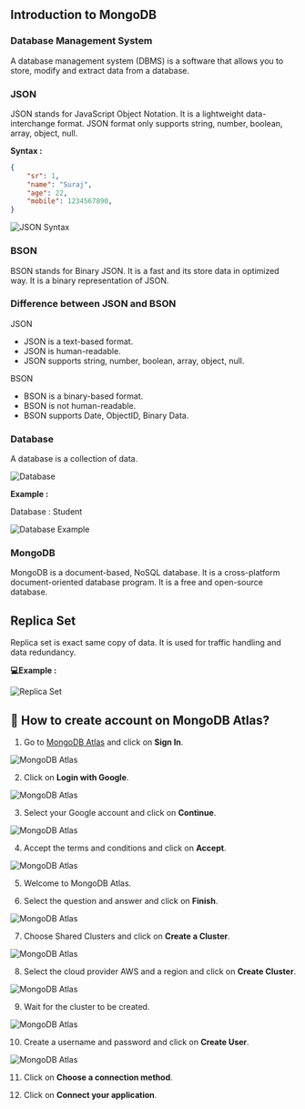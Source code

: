 ## Introduction to MongoDB

### Database Management System

A database management system (DBMS) is a software that allows you to store, modify and extract data from a database.

### JSON

JSON stands for JavaScript Object Notation. It is a lightweight data-interchange format. JSON format only supports string, number, boolean, array, object, null.

**Syntax :**

```json 
{
    "sr": 1,
    "name": "Suraj",
    "age": 22,
    "mobile": 1234567890,
}
```

![JSON Syntax](output-2.png)

### BSON

BSON stands for Binary JSON. It is a fast and its store data in optimized way. It is a binary representation of JSON.

### Difference between JSON and BSON

JSON 

- JSON is a text-based format.
- JSON is human-readable.
- JSON supports string, number, boolean, array, object, null.

BSON

- BSON is a binary-based format.
- BSON is not human-readable.
- BSON supports Date, ObjectID, Binary Data.

### Database

A database is a collection of data. 

![Database](output-3.png)

**Example :**

Database : Student

![Database Example](output-4.png)

### MongoDB

MongoDB is a document-based, NoSQL database. It is a cross-platform document-oriented database program. It is a free and open-source database.

## Replica Set

Replica set is exact same copy of data. It is used for traffic handling and data redundancy.

**💻Example :**

![Replica Set](output-5.png)

## 🤔 How to create account on MongoDB Atlas?

1. Go to [MongoDB Atlas](https://www.mongodb.com/) and click on **Sign In**.

![MongoDB Atlas](output-6.png)

2. Click on **Login with Google**.

![MongoDB Atlas](output-7.png)

3. Select your Google account and click on **Continue**.

![MongoDB Atlas](output-8.png)

4. Accept the terms and conditions and click on **Accept**.

![MongoDB Atlas](output-9.png)

5. Welcome to MongoDB Atlas. 

6. Select the question and answer and click on **Finish**.

![MongoDB Atlas](output-10.png)

7. Choose Shared Clusters and click on **Create a Cluster**.

![MongoDB Atlas](output-11.png)

8. Select the cloud provider AWS and a region and click on **Create Cluster**.

![MongoDB Atlas](output-12.png)

9. Wait for the cluster to be created.

![MongoDB Atlas](output-13.png)

10. Create a username and password and click on **Create User**.

![MongoDB Atlas](output-14.png)

11. Click on **Choose a connection method**.

12. Click on **Connect your application**.







